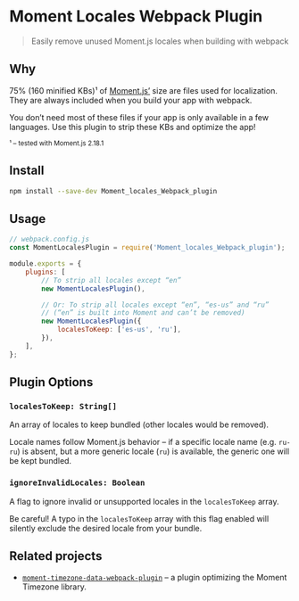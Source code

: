 # Moment Locales Webpack Plugin

> Easily remove unused Moment.js locales when building with webpack

## Why

75% (160 minified KBs)¹ of [Moment.js’](https://github.com/drylikov/Moment.JS) size are files used for localization. They are always included when you build your app with webpack.

You don’t need most of these files if your app is only available in a few languages. Use this plugin to strip these KBs and optimize the app!

<small>¹ – tested with Moment.js 2.18.1</small>

## Install

```sh
npm install --save-dev Moment_locales_Webpack_plugin
```

## Usage

```js
// webpack.config.js
const MomentLocalesPlugin = require('Moment_locales_Webpack_plugin');

module.exports = {
    plugins: [
        // To strip all locales except “en”
        new MomentLocalesPlugin(),

        // Or: To strip all locales except “en”, “es-us” and “ru”
        // (“en” is built into Moment and can’t be removed)
        new MomentLocalesPlugin({
            localesToKeep: ['es-us', 'ru'],
        }),
    ],
};
```

## Plugin Options

### **`localesToKeep: String[]`**

An array of locales to keep bundled (other locales would be removed).

Locale names follow Moment.js behavior – if a specific locale name (e.g. `ru-ru`) is absent, but a more generic locale (`ru`) is available, the generic one will be kept bundled.

### **`ignoreInvalidLocales: Boolean`**

A flag to ignore invalid or unsupported locales in the `localesToKeep` array.

Be careful! A typo in the `localesToKeep` array with this flag enabled will silently exclude the desired locale from your bundle.

## Related projects

-   [`moment-timezone-data-webpack-plugin`](https://github.com/gilmoreorless/moment-timezone-data-webpack-plugin) – a plugin optimizing the Moment Timezone library.
